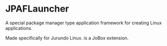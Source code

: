 # JPAFLauncher
A special package manager type application framework for creating Linux applications.

Made specifically for Jurundo Linux. is a JoBox extension.
